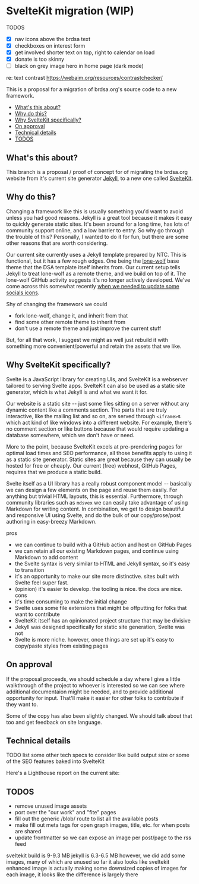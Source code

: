 <!-- omit from toc -->
# SvelteKit migration (WIP)

TODOS
- [x] nav icons above the brdsa text
- [x] checkboxes on interest form 
- [x] get involved shorter text on top, right to calendar on load 
- [x] donate is too skinny 
- [ ] black on grey image hero in home page (dark mode)

re: text contrast https://webaim.org/resources/contrastchecker/

This is a proposal for a migration of brdsa.org's source code to a new framework. 




- [What's this about?](#whats-this-about)
- [Why do this?](#why-do-this)
- [Why SvelteKit specifically?](#why-sveltekit-specifically)
- [On approval](#on-approval)
- [Technical details](#technical-details)
- [TODOS](#todos)

## What's this about?

This branch is a proposal / proof of concept for of migrating the brdsa.org website from it's current site generator [Jekyll](https://jekyllrb.com/), to a new one called [SvelteKit](https://svelte.dev/docs/kit/introduction#What-is-SvelteKit).

## Why do this?

Changing a framework like this is usually something you'd want to avoid unless you had good reasons. Jekyll is a great tool because it makes it easy to quickly generate static sites. It's been around for a long time, has lots of community support online, and a low barrier to entry. So why go through the trouble of this? Personally, I wanted to do it for fun, but there are some other reasons that are worth considering.

Our current site currently uses a Jekyll template prepared by NTC. This is functional, but it has a few rough edges. One being the [lone-wolf](https://github.com/manid2/lone-wolf-theme) base theme that the DSA template itself inherits from. Our current setup tells Jekyll to treat lone-wolf as a remote theme, and we build on top of it. The lone-wolf GitHub activity suggests it's no longer actively developed. We've come across this somewhat recently [when we needed to update some socials icons](https://github.com/dsa-ntc/brdsa.github.io/pull/15).

Shy of changing the framework we could 
- fork lone-wolf, change it, and inherit from that
- find some other remote theme to inherit from
- don't use a remote theme and just improve the current stuff

But, for all that work, I suggest we might as well just rebuild it with something more convenient/powerful and retain the assets that we like. 

## Why SvelteKit specifically? 

Svelte is a JavaScript library for creating UIs, and SvelteKit is a webserver tailored to serving Svelte apps.
SvelteKit can also be used as a static site generator, which is what Jekyll is and what we want it for. 

Our website is a static site -- just some files sitting on a server without any dynamic content like a comments section. The parts that are truly interactive, like the mailing list and so on, are served through `<iframe>`s which act kind of like windows into a different website. For example, there's no comment section or like buttons because that would require updating a database somewhere, which we don't have or need.

More to the point, because SvelteKit excels at pre-prendering pages for optimal load times and SEO performance, all those benefits apply to using it as a static site generator. Static sites are great because they can usually be hosted for free or cheaply. Our current (free) webhost, GitHub Pages, requires that we produce a static build. 

Svelte itself as a UI library has a really robust component model -- basically we can design a few elements on the page and reuse them easily. For anything but trivial HTML layouts, this is essential. Furthermore, through community libraries such as `mdsvex` we can easily take advantage of using Markdown for writing content. In combination, we get to design beautiful and responsive UI using Svelte, and do the bulk of our copy/prose/post authoring in easy-breezy Markdown.

pros 
- we can continue to build with a GitHub action and host on GitHub Pages
- we can retain all our existing Markdown pages, and continue using Markdown to add content 
- the Svelte syntax is very similar to HTML and Jekyll syntax, so it's easy to transition
- it's an opportunity to make our site more distinctive. sites built with Svelte feel super fast.
- (opinion) it's easier to develop. the tooling is nice. the docs are nice.
cons
- it's time consuming to make the initial change
- Svelte uses some file extensions that might be offputting for folks that want to contribute
- SvelteKit itself has an opinionated project structure that may be divisive 
- Jekyll was designed specifically for static site generation, Svelte was not
- Svelte is more niche. however, once things are set up it's easy to copy/paste styles from existing pages

## On approval

If the proposal proceeds, we should schedule a day where I give a little walkthrough of the project to whoever is interested so we can see where additional documentaion might be needed, and to provide additional opportunity for input. That'll make it easier for other folks to contribute if they want to. 

Some of the copy has also been slightly changed. We should talk about that too and get feedback on site language.

## Technical details

TODO list some other tech specs to consider like build output size or some of the SEO features baked into SvelteKit

Here's a Lighthouse report on the current site: 


## TODOS
- remove unused image assets
- port over the "our work" and "fite" pages
- fill out the generic /blob/ route to list all the available posts
- make fill out meta tags for open graph images, title, etc. for when posts are shared
- update frontmatter so we can expose an image per post/page to the rss feed


sveltekit build is 9-9.3 MB
jekyll is 6.3-6.5 MB
however, we did add some images, many of which are unused so far
it also looks like sveltekit enhanced image is actually making some downsized copies of images for each image, it looks like the difference is largely there